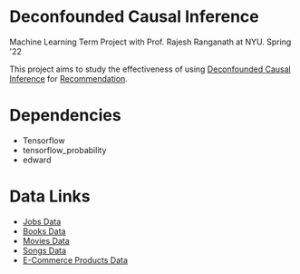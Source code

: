 # Deconfounded Causal Inference 

Machine Learning Term Project with Prof. Rajesh Ranganath at NYU. Spring '22

This project aims to study the effectiveness of using [Deconfounded Causal Inference](https://arxiv.org/pdf/1805.06826.pdf) for [Recommendation](https://arxiv.org/pdf/1808.06581.pdf).


# Dependencies
- Tensorflow
- tensorflow_probability
- edward

# Data Links
- [Jobs Data](https://users.nber.org/~rdehejia/data/.nswdata2.html)
- [Books Data](https://www.kaggle.com/datasets/arashnic/book-recommendation-dataset?resource=download)
- [Movies Data](https://www.kaggle.com/datasets/rounakbanik/the-movies-dataset)
- [Songs Data](https://www.kaggle.com/code/mananhingorani/songs-recommendation-collaborative-filtering/data)
- [E-Commerce Products Data](https://www.kaggle.com/code/saurav9786/recommender-system-using-amazon-reviews/data)


